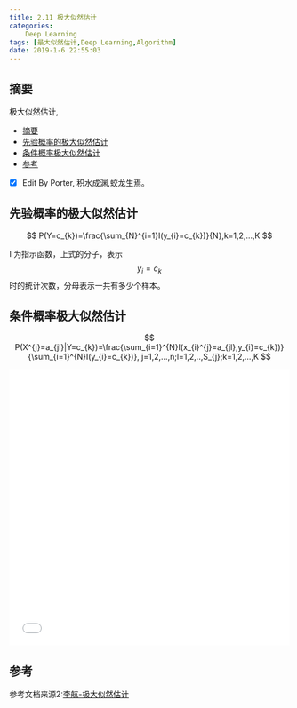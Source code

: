 ```yaml
---
title: 2.11 极大似然估计
categories:      
    Deep Learning    
tags: [最大似然估计,Deep Learning,Algorithm]
date: 2019-1-6 22:55:03
---
```


## 摘要

极大似然估计,

<!-- TOC -->

- [摘要](#摘要)
- [先验概率的极大似然估计](#先验概率的极大似然估计)
- [条件概率极大似然估计](#条件概率极大似然估计)
- [参考](#参考)

<!-- /TOC -->

- [x] Edit By Porter, 积水成渊,蛟龙生焉。

<!-- more -->

## 先验概率的极大似然估计

$$
P(Y=c_{k})=\frac{\sum_{N}^{i=1}I(y_{i}=c_{k})}{N},k=1,2,...,K
$$

I 为指示函数，上式的分子，表示$$y_{i}=c_{k}$$时的统计次数，分母表示一共有多少个样本。

## 条件概率极大似然估计

$$
P(X^{j}=a_{jl}|Y=c_{k})=\frac{\sum_{i=1}^{N}I(x_{i}^{j}=a_{jl},y_{i}=c_{k})}{\sum_{i=1}^{N}I(y_{i}=c_{k})}, j=1,2,...,n;l=1,2,..,S_{j};k=1,2,...,K
$$


<div>
<iframe height=498 width=100%  src="//player.bilibili.com/player.html?aid=14846640&cid=24190212&page=1"  scrolling="no" border="0" frameborder="no" framespacing="0" allowfullscreen="true"> </iframe>
</div>

## 参考

参考文档来源2:[李航-极大似然估计]()

